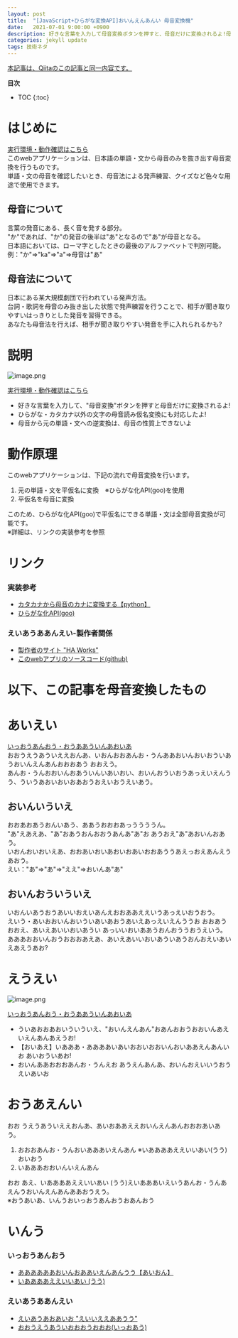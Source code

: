 ```yaml
---
layout: post
title:  "[JavaScript+ひらがな変換API]おいんえんあんい 母音変換機"
date:   2021-07-01 9:00:00 +0900
description: 好きな言葉を入力して母音変換ボタンを押すと、母音だけに変換されるよ!母音法による発声練習、クイズなど色々な用途で使用できます。#母音変換機
categories: jekyll update
tags: 技術ネタ
---
```

[本記事は、Qiitaのこの記事と同一内容です。](https://qiita.com/hagii-x/items/0d278ec0da8fd4e25556)

**目次**
- TOC
{:toc}

# はじめに
[実行環境・動作確認はこちら](https://hagiayato.github.io/VowelJP/)  
このwebアプリケーションは、日本語の単語・文から母音のみを抜き出す母音変換を行うものです。  
単語・文の母音を確認したいとき、母音法による発声練習、クイズなど色々な用途で使用できます。  

## 母音について
言葉の発音にある、長く音を発する部分。  
"か"であれば、"か"の発音の後半は"あ"となるので"あ"が母音となる。  
日本語においては、ローマ字としたときの最後のアルファベットで判別可能。  
例："か"⇒"ka"⇒"a"⇒母音は"あ"  

## 母音法について
日本にある某大規模劇団で行われている発声方法。  
台詞・歌詞を母音のみ抜き出した状態で発声練習を行うことで、相手が聞き取りやすいはっきりとした発音を習得できる。  
あなたも母音法を行えば、相手が聞き取りやすい発音を手に入れられるかも?  

# 説明
![image.png](https://qiita-image-store.s3.ap-northeast-1.amazonaws.com/0/655112/0dfd1470-903e-1197-734e-6dc656558fdb.png)

[実行環境・動作確認はこちら](https://hagiayato.github.io/VowelJP/)

- 好きな言葉を入力して、"母音変換"ボタンを押すと母音だけに変換されるよ!  
- ひらがな・カタカナ以外の文字の母音読み仮名変換にも対応したよ!  
- 母音から元の単語・文への逆変換は、母音の性質上できないよ  

# 動作原理
このwebアプリケーションは、下記の流れで母音変換を行います。  

1. 元の単語・文を平仮名に変換　※ひらがな化API(goo)を使用
1. 平仮名を母音に変換

このため、ひらがな化API(goo)で平仮名にできる単語・文は全部母音変換が可能です。  
※詳細は、リンクの実装参考を参照  

# リンク
### 実装参考
- [カタカナから母音のカナに変換する【python】](https://qiita.com/shimajiroxyz/items/6755b211a42b519eb224)
- [ひらがな化API(goo)](https://labs.goo.ne.jp/api/jp/hiragana-translation/)

### えいあうああんえい-製作者関係
- [製作者のサイト "HA Works"](https://hagiayato.github.io/my-site/)
- [このwebアプリのソースコード(github)](https://github.com/HagiAyato/HagiAyato.github.io/tree/master/MySearch)

# 以下、この記事を母音変換したもの

# あいえい
[いっおうあんおう・おうああういんあおいあ](https://hagiayato.github.io/VowelJP/)  
おおうえうあういええおんあ、いおんおおあんお・うんああおいんおいおういあうおいんえんあんおおおあう おおえう。  
あんお・うんおおいんおあういんいあいおい、おいんおういおうあっえいえんうう、ういうあおいおいおあおうおえいおうえいあう。  

## おいんいういえ
おおあおあうおんいあう、ああうおおおあっううううん。  
"あ"えあえあ、"あ"おあうおんおおうあんあ"あ"お あうおえ"あ"あおいんおあう。  
いおんおいおいえあ、おおあいおいあおいおあいおおあううあえっおえあんえうあおう。  
えい："あ"⇒"あ"⇒"ええ"⇒おいんあ"あ"  

## おいんおういういえ
いおんいあうおうあいいおえいあんえおおああええいうあっえいおうおう。  
えいう・あいおおいんおいういあいあおうあいえあっえいえんううお おおあうおおえ、あいえあいいおいあうい あっいいおいああうおんおううおうえいう。  
あああおおいんおうおおおあえあ、あいえあいいおいあういあうおんおえいあいえあえうあお?  

# えうえい
![image.png](https://qiita-image-store.s3.ap-northeast-1.amazonaws.com/0/655112/0dfd1470-903e-1197-734e-6dc656558fdb.png)

[いっおうあんおう・おうああういんあおいあ](https://hagiayato.github.io/VowelJP/)

- ういあおおあおいういういえ、"おいんえんあん"おあんおおうおおいんあえいえんあんあえうお!
- 【おいあえ】いあああ・ああああいあいおおいおおいんおいああえんあんいお あいおういあお!
- おいんああおおおあんお・うんえお あうえんあんあ、おいんおえいいうおうえいあいお

# おうあえんい
おお うえうあういええおんあ、あいおああええおいんえんあんおおおあいあう。

1. おおおあんお・うんおいあああいえんあん  ※いああああええいいあい(うう)おいおう
1. いあああおおいんいえんあん

おお あえ、いああああええいいあい (うう)えいあああいえいうあんお・うんあえんうおいんえんあんああおうえう。  
※おうあいあ、いんうおいっおうあんおうおあんおう  

# いんう
### いっおうあんおう
- [ああああああおいんおああいえんあんうう【あいおん】](https://qiita.com/shimajiroxyz/items/6755b211a42b519eb224)
- [いああああええいいあい (うう)](https://labs.goo.ne.jp/api/jp/hiragana-translation/)

### えいあうああんえい
- [えいあうあおあいお "えいいええああうう"](https://hagiayato.github.io/my-site/)
- [おおうえうあういおおおうおおお(いっおあう)](https://github.com/HagiAyato/HagiAyato.github.io/tree/master/MySearch)
